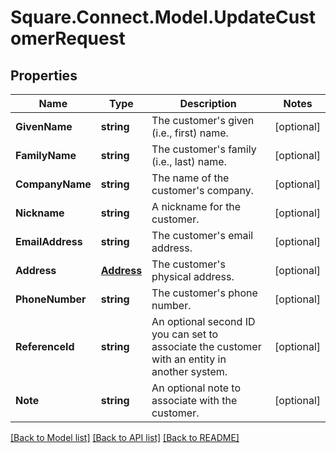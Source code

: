 # Square.Connect.Model.UpdateCustomerRequest
## Properties

Name | Type | Description | Notes
------------ | ------------- | ------------- | -------------
**GivenName** | **string** | The customer&#39;s given (i.e., first) name. | [optional] 
**FamilyName** | **string** | The customer&#39;s family (i.e., last) name. | [optional] 
**CompanyName** | **string** | The name of the customer&#39;s company. | [optional] 
**Nickname** | **string** | A nickname for the customer. | [optional] 
**EmailAddress** | **string** | The customer&#39;s email address. | [optional] 
**Address** | [**Address**](Address.md) | The customer&#39;s physical address. | [optional] 
**PhoneNumber** | **string** | The customer&#39;s phone number. | [optional] 
**ReferenceId** | **string** | An optional second ID you can set to associate the customer with an entity in another system. | [optional] 
**Note** | **string** | An optional note to associate with the customer. | [optional] 



[[Back to Model list]](../README.md#documentation-for-models) [[Back to API list]](../README.md#documentation-for-api-endpoints) [[Back to README]](../README.md)

